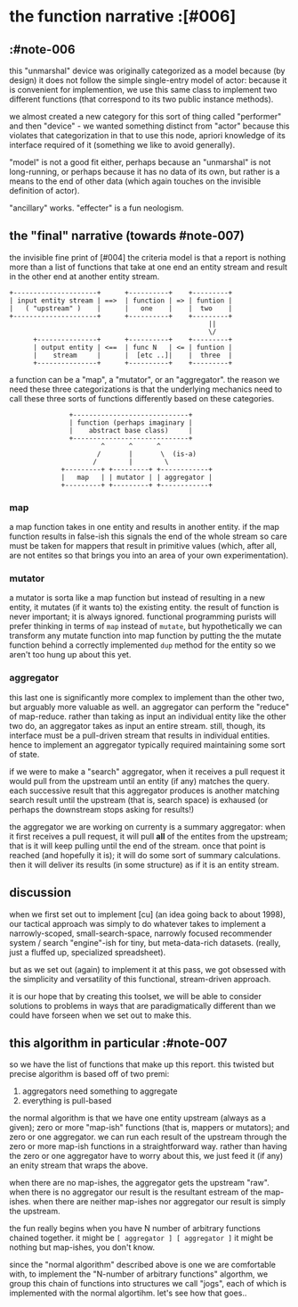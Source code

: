 # the function narrative :[#006]

## :#note-006

this "unmarshal" device was originally categorized as a model because
(by design) it does not follow the simple single-entry model of actor:
because it is convenient for implemention, we use this same class to
implement two different functions (that correspond to its two public
instance methods).

we almost created a new category for this sort of thing called
"performer" and then "device" - we wanted something distinct from
"actor" because this violates that categorization in that to use this
node, apriori knowledge of its interface required of it (something we
like to avoid generally).

"model" is not a good fit either, perhaps because an "unmarshal" is not
long-running, or perhaps because it has no data of its own, but rather
is a means to the end of other data (which again touches on the invisible
definition of actor).

"ancillary" works. "effecter" is a fun neologism.




## the "final" narrative (towards #note-007)

the invisible fine print of [#004] the criteria model is that a report
is nothing more than a list of functions that take at one end an entity
stream and result in the other end at another entity stream.


    +---------------------+      +----------+    +---------+
    | input entity stream | ==>  | function | => | funtion |
    |   ( "upstream" )    |      |   one    |    |  two    |
    +---------------------+      +----------+    +---------+
                                                      ||
                                                      \/
          +---------------+      +----------+    +---------+
          | output entity | <==  | func N   | <= | funtion |
          |    stream     |      |  [etc ..]|    |  three  |
          +---------------+      +----------+    +---------+


a function can be a "map", a "mutator", or an "aggregator". the reason
we need these three categorizations is that the underlying mechanics
need to call these three sorts of functions differently based on these
categories.


                   +-----------------------------+
                   | function (perhaps imaginary |
                   |    abstract base class)     |
                   +-----------------------------+
                           ^      ^      ^
                          /       |       \  (is-a)
                         /        |        \
                 +---------+ +---------+ +------------+
                 |   map   | | mutator | | aggregator |
                 +---------+ +---------+ +------------+

### map

a map function takes in one entity and results in another entity. if the
map function results in false-ish this signals the end of the whole
stream so care must be taken for mappers that result in primitive
values (which, after all, are not entites so that brings you into an
area of your own experimentation).



### mutator

a mutator is sorta like a map function but instead of resulting in a new
entity, it mutates (if it wants to) the existing entity. the result of
function is never important; it is always ignored. functional
programming purists will prefer thinking in terms of `map` instead of
`mutate`, but hypothetically we can transform any mutate function into
map function by putting the the mutate function behind a correctly
implemented `dup` method for the entity so we aren't too hung up about
this yet.



### aggregator

this last one is significantly more complex to implement than the other
two, but arguably more valuable as well. an aggregator can perform the
"reduce" of map-reduce. rather than taking as input an individual entity
like the other two do, an aggregator takes as input an entire stream.
still, though, its interface must be a pull-driven stream that results
in individual entities. hence to implement an aggregator typically
required maintaining some sort of state.

if we were to make a "search" aggregator, when it receives a pull
request it would pull from the upstream until an entity (if any) matches
the query. each successive result that this aggregator produces is
another matching search result until the upstream (that is, search
space) is exhaused (or perhaps the downstream stops asking for results!)

the aggregator we are working on currenty is a summary aggregator: when
it first receives a pull request, it will pull **all** of the entites
from the upstream; that is it will keep pulling until the end of the
stream. once that point is reached (and hopefully it is); it will do
some sort of summary calculations. then it will deliver its results (in
some structure) as if it is an entity stream.



## discussion

when we first set out to implement [cu]  (an idea going back to about
1998), our tactical approach was simply to do whatever takes to implement
a narrowly-scoped, small-search-space, narrowly focused recommender
system / search "engine"-ish for tiny, but meta-data-rich datasets.
(really, just a fluffed up, specialized spreadsheet).

but as we set out (again) to implement it at this pass, we got obsessed
with the simplicity and versatility of this functional, stream-driven
approach.

it is our hope that by creating this toolset, we will be able to
consider solutions to problems in ways that are paradigmatically
different than we could have forseen when we set out to make this.




## this algorithm in particular :#note-007

so we have the list of functions that make up this report. this twisted
but precise algorithm is based off of two premi:

1) aggregators need something to aggregate
2) everything is pull-based


the normal algorithm is that we have one entity upstream (always as a given);
zero or more "map-ish" functions (that is, mappers or mutators); and zero or
one aggregator. we can run each result of the upstream through the zero
or more map-ish functions in a straightforward way. rather than having
the zero or one aggregator have to worry about this, we just feed it (if
any) an enity stream that wraps the above.

when there are no map-ishes, the aggregator gets the upstream "raw".
when there is no aggregator our result is the resultant estream of the
map-ishes. when there are neither map-ishes nor aggregator our result is
simply the upstream.

the fun really begins when you have N number of arbitrary functions
chained together. it might be `[ aggregator ] [ aggregator ]`
it might be nothing but map-ishes, you don't know.

since the "normal algorithm" described above is one we are comfortable
with, to implement the "N-number of arbitrary functions" algorthm, we
group this chain of functions into structures we call "jogs", each of
which is implemented with the normal algortihm. let's see how that goes..
